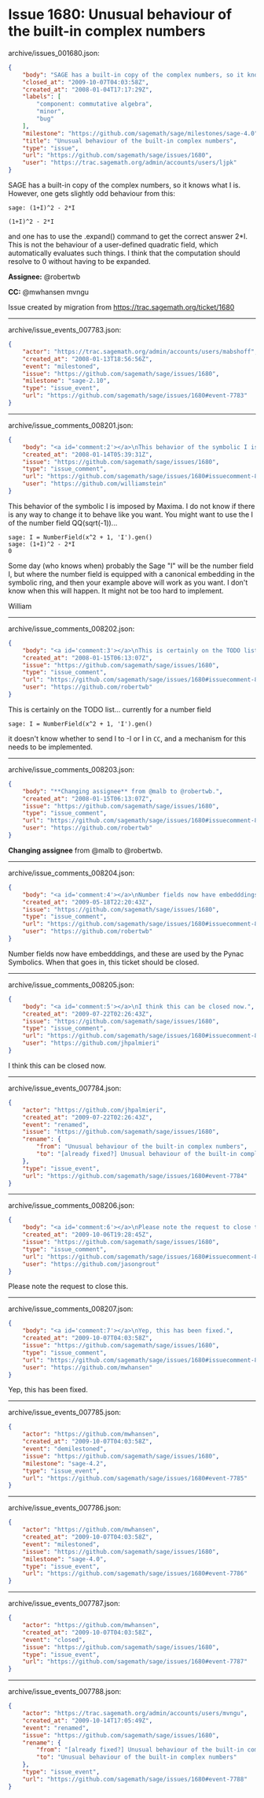 # Issue 1680: Unusual behaviour of the built-in complex numbers

archive/issues_001680.json:
```json
{
    "body": "SAGE has a built-in copy of the complex numbers, so it knows what I is. However, one gets slightly odd behaviour from this:\n\n`sage: (1+I)^2 - 2*I`\n\n`(1+I)^2 - 2*I`\n\nand one has to use the .expand() command to get the correct answer 2*I. This is not the behaviour of a user-defined quadratic field, which automatically evaluates such things. I think that the computation should resolve to 0 without having to be expanded.\n\n**Assignee:** @robertwb\n\n**CC:**  @mwhansen mvngu\n\nIssue created by migration from https://trac.sagemath.org/ticket/1680\n\n",
    "closed_at": "2009-10-07T04:03:58Z",
    "created_at": "2008-01-04T17:17:29Z",
    "labels": [
        "component: commutative algebra",
        "minor",
        "bug"
    ],
    "milestone": "https://github.com/sagemath/sage/milestones/sage-4.0",
    "title": "Unusual behaviour of the built-in complex numbers",
    "type": "issue",
    "url": "https://github.com/sagemath/sage/issues/1680",
    "user": "https://trac.sagemath.org/admin/accounts/users/ljpk"
}
```
SAGE has a built-in copy of the complex numbers, so it knows what I is. However, one gets slightly odd behaviour from this:

`sage: (1+I)^2 - 2*I`

`(1+I)^2 - 2*I`

and one has to use the .expand() command to get the correct answer 2*I. This is not the behaviour of a user-defined quadratic field, which automatically evaluates such things. I think that the computation should resolve to 0 without having to be expanded.

**Assignee:** @robertwb

**CC:**  @mwhansen mvngu

Issue created by migration from https://trac.sagemath.org/ticket/1680





---

archive/issue_events_007783.json:
```json
{
    "actor": "https://trac.sagemath.org/admin/accounts/users/mabshoff",
    "created_at": "2008-01-13T18:56:56Z",
    "event": "milestoned",
    "issue": "https://github.com/sagemath/sage/issues/1680",
    "milestone": "sage-2.10",
    "type": "issue_event",
    "url": "https://github.com/sagemath/sage/issues/1680#event-7783"
}
```



---

archive/issue_comments_008201.json:
```json
{
    "body": "<a id='comment:2'></a>\nThis behavior of the symbolic I is imposed by Maxima.  I do not know if there is any way to change it to behave like you want.   You might want to use the I of the number field QQ(sqrt(-1))...  \n\n```\nsage: I = NumberField(x^2 + 1, 'I').gen()\nsage: (1+I)^2 - 2*I\n0\n```\n\nSome day (who knows when) probably the Sage \"I\" will be the number field I, but where the number field is equipped with a canonical embedding in the symbolic ring, and then your example above will work as you want.  I don't know when this will happen.  It might not be too hard to implement. \n\nWilliam",
    "created_at": "2008-01-14T05:39:31Z",
    "issue": "https://github.com/sagemath/sage/issues/1680",
    "type": "issue_comment",
    "url": "https://github.com/sagemath/sage/issues/1680#issuecomment-8201",
    "user": "https://github.com/williamstein"
}
```

<a id='comment:2'></a>
This behavior of the symbolic I is imposed by Maxima.  I do not know if there is any way to change it to behave like you want.   You might want to use the I of the number field QQ(sqrt(-1))...  

```
sage: I = NumberField(x^2 + 1, 'I').gen()
sage: (1+I)^2 - 2*I
0
```

Some day (who knows when) probably the Sage "I" will be the number field I, but where the number field is equipped with a canonical embedding in the symbolic ring, and then your example above will work as you want.  I don't know when this will happen.  It might not be too hard to implement. 

William



---

archive/issue_comments_008202.json:
```json
{
    "body": "<a id='comment:3'></a>\nThis is certainly on the TODO list... currently for a number field \n\n```\nsage: I = NumberField(x^2 + 1, 'I').gen()\n```\n\nit doesn't know whether to send I to -I or I in `CC`, and a mechanism for this needs to be implemented.",
    "created_at": "2008-01-15T06:13:07Z",
    "issue": "https://github.com/sagemath/sage/issues/1680",
    "type": "issue_comment",
    "url": "https://github.com/sagemath/sage/issues/1680#issuecomment-8202",
    "user": "https://github.com/robertwb"
}
```

<a id='comment:3'></a>
This is certainly on the TODO list... currently for a number field 

```
sage: I = NumberField(x^2 + 1, 'I').gen()
```

it doesn't know whether to send I to -I or I in `CC`, and a mechanism for this needs to be implemented.



---

archive/issue_comments_008203.json:
```json
{
    "body": "**Changing assignee** from @malb to @robertwb.",
    "created_at": "2008-01-15T06:13:07Z",
    "issue": "https://github.com/sagemath/sage/issues/1680",
    "type": "issue_comment",
    "url": "https://github.com/sagemath/sage/issues/1680#issuecomment-8203",
    "user": "https://github.com/robertwb"
}
```

**Changing assignee** from @malb to @robertwb.



---

archive/issue_comments_008204.json:
```json
{
    "body": "<a id='comment:4'></a>\nNumber fields now have embedddings, and these are used by the Pynac Symbolics. When that goes in, this ticket should be closed.",
    "created_at": "2009-05-18T22:20:43Z",
    "issue": "https://github.com/sagemath/sage/issues/1680",
    "type": "issue_comment",
    "url": "https://github.com/sagemath/sage/issues/1680#issuecomment-8204",
    "user": "https://github.com/robertwb"
}
```

<a id='comment:4'></a>
Number fields now have embedddings, and these are used by the Pynac Symbolics. When that goes in, this ticket should be closed.



---

archive/issue_comments_008205.json:
```json
{
    "body": "<a id='comment:5'></a>\nI think this can be closed now.",
    "created_at": "2009-07-22T02:26:43Z",
    "issue": "https://github.com/sagemath/sage/issues/1680",
    "type": "issue_comment",
    "url": "https://github.com/sagemath/sage/issues/1680#issuecomment-8205",
    "user": "https://github.com/jhpalmieri"
}
```

<a id='comment:5'></a>
I think this can be closed now.



---

archive/issue_events_007784.json:
```json
{
    "actor": "https://github.com/jhpalmieri",
    "created_at": "2009-07-22T02:26:43Z",
    "event": "renamed",
    "issue": "https://github.com/sagemath/sage/issues/1680",
    "rename": {
        "from": "Unusual behaviour of the built-in complex numbers",
        "to": "[already fixed?] Unusual behaviour of the built-in complex numbers"
    },
    "type": "issue_event",
    "url": "https://github.com/sagemath/sage/issues/1680#event-7784"
}
```



---

archive/issue_comments_008206.json:
```json
{
    "body": "<a id='comment:6'></a>\nPlease note the request to close this.",
    "created_at": "2009-10-06T19:28:45Z",
    "issue": "https://github.com/sagemath/sage/issues/1680",
    "type": "issue_comment",
    "url": "https://github.com/sagemath/sage/issues/1680#issuecomment-8206",
    "user": "https://github.com/jasongrout"
}
```

<a id='comment:6'></a>
Please note the request to close this.



---

archive/issue_comments_008207.json:
```json
{
    "body": "<a id='comment:7'></a>\nYep, this has been fixed.",
    "created_at": "2009-10-07T04:03:58Z",
    "issue": "https://github.com/sagemath/sage/issues/1680",
    "type": "issue_comment",
    "url": "https://github.com/sagemath/sage/issues/1680#issuecomment-8207",
    "user": "https://github.com/mwhansen"
}
```

<a id='comment:7'></a>
Yep, this has been fixed.



---

archive/issue_events_007785.json:
```json
{
    "actor": "https://github.com/mwhansen",
    "created_at": "2009-10-07T04:03:58Z",
    "event": "demilestoned",
    "issue": "https://github.com/sagemath/sage/issues/1680",
    "milestone": "sage-4.2",
    "type": "issue_event",
    "url": "https://github.com/sagemath/sage/issues/1680#event-7785"
}
```



---

archive/issue_events_007786.json:
```json
{
    "actor": "https://github.com/mwhansen",
    "created_at": "2009-10-07T04:03:58Z",
    "event": "milestoned",
    "issue": "https://github.com/sagemath/sage/issues/1680",
    "milestone": "sage-4.0",
    "type": "issue_event",
    "url": "https://github.com/sagemath/sage/issues/1680#event-7786"
}
```



---

archive/issue_events_007787.json:
```json
{
    "actor": "https://github.com/mwhansen",
    "created_at": "2009-10-07T04:03:58Z",
    "event": "closed",
    "issue": "https://github.com/sagemath/sage/issues/1680",
    "type": "issue_event",
    "url": "https://github.com/sagemath/sage/issues/1680#event-7787"
}
```



---

archive/issue_events_007788.json:
```json
{
    "actor": "https://trac.sagemath.org/admin/accounts/users/mvngu",
    "created_at": "2009-10-14T17:05:49Z",
    "event": "renamed",
    "issue": "https://github.com/sagemath/sage/issues/1680",
    "rename": {
        "from": "[already fixed?] Unusual behaviour of the built-in complex numbers",
        "to": "Unusual behaviour of the built-in complex numbers"
    },
    "type": "issue_event",
    "url": "https://github.com/sagemath/sage/issues/1680#event-7788"
}
```
